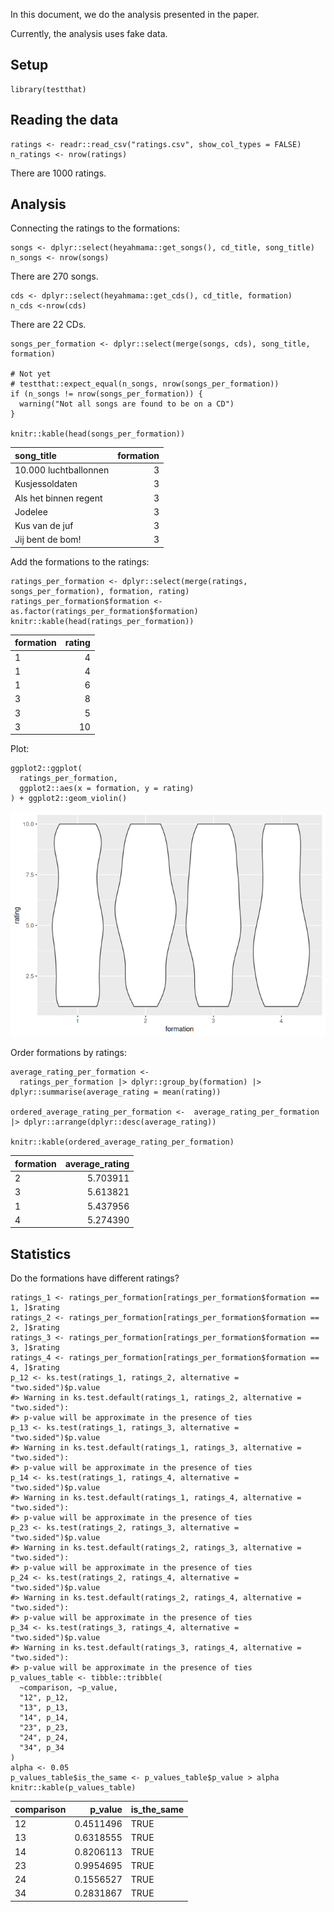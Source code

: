 In this document, we do the analysis presented in the paper.

Currently, the analysis uses fake data.

## Setup

    library(testthat)

## Reading the data

    ratings <- readr::read_csv("ratings.csv", show_col_types = FALSE)
    n_ratings <- nrow(ratings)

There are 1000 ratings.

## Analysis

Connecting the ratings to the formations:

    songs <- dplyr::select(heyahmama::get_songs(), cd_title, song_title)
    n_songs <- nrow(songs)

There are 270 songs.

    cds <- dplyr::select(heyahmama::get_cds(), cd_title, formation)
    n_cds <-nrow(cds)

There are 22 CDs.

    songs_per_formation <- dplyr::select(merge(songs, cds), song_title, formation)

    # Not yet
    # testthat::expect_equal(n_songs, nrow(songs_per_formation))
    if (n_songs != nrow(songs_per_formation)) {
      warning("Not all songs are found to be on a CD")
    }

    knitr::kable(head(songs_per_formation))

<table>
<thead>
<tr class="header">
<th style="text-align: left;">song_title</th>
<th style="text-align: right;">formation</th>
</tr>
</thead>
<tbody>
<tr class="odd">
<td style="text-align: left;">10.000 luchtballonnen</td>
<td style="text-align: right;">3</td>
</tr>
<tr class="even">
<td style="text-align: left;">Kusjessoldaten</td>
<td style="text-align: right;">3</td>
</tr>
<tr class="odd">
<td style="text-align: left;">Als het binnen regent</td>
<td style="text-align: right;">3</td>
</tr>
<tr class="even">
<td style="text-align: left;">Jodelee</td>
<td style="text-align: right;">3</td>
</tr>
<tr class="odd">
<td style="text-align: left;">Kus van de juf</td>
<td style="text-align: right;">3</td>
</tr>
<tr class="even">
<td style="text-align: left;">Jij bent de bom!</td>
<td style="text-align: right;">3</td>
</tr>
</tbody>
</table>

Add the formations to the ratings:

    ratings_per_formation <- dplyr::select(merge(ratings, songs_per_formation), formation, rating)
    ratings_per_formation$formation <- as.factor(ratings_per_formation$formation)
    knitr::kable(head(ratings_per_formation))

<table>
<thead>
<tr class="header">
<th style="text-align: left;">formation</th>
<th style="text-align: right;">rating</th>
</tr>
</thead>
<tbody>
<tr class="odd">
<td style="text-align: left;">1</td>
<td style="text-align: right;">4</td>
</tr>
<tr class="even">
<td style="text-align: left;">1</td>
<td style="text-align: right;">4</td>
</tr>
<tr class="odd">
<td style="text-align: left;">1</td>
<td style="text-align: right;">6</td>
</tr>
<tr class="even">
<td style="text-align: left;">3</td>
<td style="text-align: right;">8</td>
</tr>
<tr class="odd">
<td style="text-align: left;">3</td>
<td style="text-align: right;">5</td>
</tr>
<tr class="even">
<td style="text-align: left;">3</td>
<td style="text-align: right;">10</td>
</tr>
</tbody>
</table>

Plot:

    ggplot2::ggplot(
      ratings_per_formation,
      ggplot2::aes(x = formation, y = rating)
    ) + ggplot2::geom_violin()

![](analysis_files/figure-markdown_strict/unnamed-chunk-8-1.png)

Order formations by ratings:

    average_rating_per_formation <-
      ratings_per_formation |> dplyr::group_by(formation) |> dplyr::summarise(average_rating = mean(rating))

    ordered_average_rating_per_formation <-  average_rating_per_formation |> dplyr::arrange(dplyr::desc(average_rating))

    knitr::kable(ordered_average_rating_per_formation)

<table>
<thead>
<tr class="header">
<th style="text-align: left;">formation</th>
<th style="text-align: right;">average_rating</th>
</tr>
</thead>
<tbody>
<tr class="odd">
<td style="text-align: left;">2</td>
<td style="text-align: right;">5.703911</td>
</tr>
<tr class="even">
<td style="text-align: left;">3</td>
<td style="text-align: right;">5.613821</td>
</tr>
<tr class="odd">
<td style="text-align: left;">1</td>
<td style="text-align: right;">5.437956</td>
</tr>
<tr class="even">
<td style="text-align: left;">4</td>
<td style="text-align: right;">5.274390</td>
</tr>
</tbody>
</table>

## Statistics

Do the formations have different ratings?

    ratings_1 <- ratings_per_formation[ratings_per_formation$formation == 1, ]$rating
    ratings_2 <- ratings_per_formation[ratings_per_formation$formation == 2, ]$rating
    ratings_3 <- ratings_per_formation[ratings_per_formation$formation == 3, ]$rating
    ratings_4 <- ratings_per_formation[ratings_per_formation$formation == 4, ]$rating
    p_12 <- ks.test(ratings_1, ratings_2, alternative = "two.sided")$p.value
    #> Warning in ks.test.default(ratings_1, ratings_2, alternative = "two.sided"):
    #> p-value will be approximate in the presence of ties
    p_13 <- ks.test(ratings_1, ratings_3, alternative = "two.sided")$p.value
    #> Warning in ks.test.default(ratings_1, ratings_3, alternative = "two.sided"):
    #> p-value will be approximate in the presence of ties
    p_14 <- ks.test(ratings_1, ratings_4, alternative = "two.sided")$p.value
    #> Warning in ks.test.default(ratings_1, ratings_4, alternative = "two.sided"):
    #> p-value will be approximate in the presence of ties
    p_23 <- ks.test(ratings_2, ratings_3, alternative = "two.sided")$p.value
    #> Warning in ks.test.default(ratings_2, ratings_3, alternative = "two.sided"):
    #> p-value will be approximate in the presence of ties
    p_24 <- ks.test(ratings_2, ratings_4, alternative = "two.sided")$p.value
    #> Warning in ks.test.default(ratings_2, ratings_4, alternative = "two.sided"):
    #> p-value will be approximate in the presence of ties
    p_34 <- ks.test(ratings_3, ratings_4, alternative = "two.sided")$p.value
    #> Warning in ks.test.default(ratings_3, ratings_4, alternative = "two.sided"):
    #> p-value will be approximate in the presence of ties
    p_values_table <- tibble::tribble(
      ~comparison, ~p_value,
      "12", p_12,
      "13", p_13,
      "14", p_14,
      "23", p_23,
      "24", p_24,
      "34", p_34
    )
    alpha <- 0.05
    p_values_table$is_the_same <- p_values_table$p_value > alpha
    knitr::kable(p_values_table)

<table>
<thead>
<tr class="header">
<th style="text-align: left;">comparison</th>
<th style="text-align: right;">p_value</th>
<th style="text-align: left;">is_the_same</th>
</tr>
</thead>
<tbody>
<tr class="odd">
<td style="text-align: left;">12</td>
<td style="text-align: right;">0.4511496</td>
<td style="text-align: left;">TRUE</td>
</tr>
<tr class="even">
<td style="text-align: left;">13</td>
<td style="text-align: right;">0.6318555</td>
<td style="text-align: left;">TRUE</td>
</tr>
<tr class="odd">
<td style="text-align: left;">14</td>
<td style="text-align: right;">0.8206113</td>
<td style="text-align: left;">TRUE</td>
</tr>
<tr class="even">
<td style="text-align: left;">23</td>
<td style="text-align: right;">0.9954695</td>
<td style="text-align: left;">TRUE</td>
</tr>
<tr class="odd">
<td style="text-align: left;">24</td>
<td style="text-align: right;">0.1556527</td>
<td style="text-align: left;">TRUE</td>
</tr>
<tr class="even">
<td style="text-align: left;">34</td>
<td style="text-align: right;">0.2831867</td>
<td style="text-align: left;">TRUE</td>
</tr>
</tbody>
</table>
